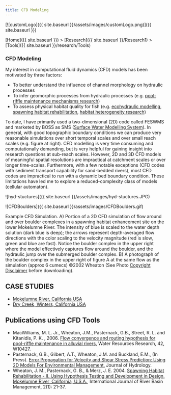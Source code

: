 ```yaml
---
title: CFD Modeling
---
```




[![customLogo]({{ site.baseurl }}/assets/images/customLogo.png)]({{ site.baseurl }})

[Home]({{ site.baseurl }})‎ > ‎[Research]({{ site.baseurl }}/Research1)‎ > ‎[Tools]({{ site.baseurl }}/research/Tools)

### CFD Modeling

My interest in computational fluid dynamics (CFD) models has been motivated by three factors:

- To better understand the influence of channel morphology on hydraulic processes
- To infer geomorphic processes from hydraulic processes (e.g. [pool-riffle maintenance mechanisms research](http://www.joewheaton.org/Home/research/projects-1/past-projects/pool-riffle-maintenance-mechanisms))
- To assess physical habitat quality for fish (e.g. [ecohydraulic modelling](http://www.joewheaton.org/Home/research/tools/ecohydraulic-modeling), [spawning habitat rehabilitation](http://www.joewheaton.org/Home/research/projects-1/past-projects/spawning-habitat-integrated-rehabilitation-approach-shira-), [habitat heterogeneity research](http://www.joewheaton.org/Home/research/projects-1/past-projects/ecohydraulics-habitat-heterogeneity))

To date, I have primarily used a two-dimensional (2D) code called FESWMS and marketed by BOSS as SMS ([Surface Water Modelling System](http://www.bossintl.de/html/sms_overview.html)). In general, with good topographic boundary conditions we can produce very reasonable simulations over short temporal scales and over small reach scales (e.g. figure at right). CFD modelling is very time consuming and computationally demanding, but is very helpful for gaining insight into research questions at sub-reach scales. However, 2D and 3D CFD models of meaningful spatial resolutions are impractical at catchment scales or over longer time-scales. Furthermore, with a few notable exceptions (CFD codes with sediment transport capability for sand-bedded rivers), most CFD codes are impractical to run with a dynamic bed boundary condition. These limitations have led me to explore a reduced-complexity class of models (cellular automaton). 

![hyd-stuctures]({{ site.baseurl }}/assets/images/hyd-stuctures.JPG)

![CFDBoulders]({{ site.baseurl }}/assets/images/CFDBoulders.gif)

Example CFD Simulation. A) Portion of a 2D CFD simulation of flow around and over boulder complexes in a spawning habitat enhancement site on the lower Mokelumne River. The intensity of blue is scaled to the water depth solution (dark blue is deep); the arrows represent depth-averaged flow directions with the color scaling to the velocity magnitude (red is slow, green and blue are fast). Notice the boulder complex in the upper right where the model effectively captures flow around the boulder, and the hydraulic jump over the submerged boulder complex. B) A photograph of the boulder complex in the upper right of figure A at the same flow as the simulation (approx 6 cumecs) ©2002 Wheaton (See Photo [Copyright Disclaimer](http://www.joewheaton.org.uk/Research/Tools/Disclaimer.asp) before downloading).

## CASE STUDIES

- [Mokelumne River, California USA](http://www.joewheaton.org.uk/Research/Projects/SHIRA.asp)
- [Dry Creek, Winters, California USA](http://www.joewheaton.org.uk/Research/Projects/DryCreek.asp)

## Publications using CFD Tools

- MacWilliams, M. L. Jr., Wheaton, J.M., Pasternack, G.B., Street, R. L. and Kitanidis, P. K. , 2006. [Flow convergence and routing hypothesis for pool-riffle maintenance in alluvial rivers](http://www.joewheaton.org.uk/Research/Tools/downloads/617_MacWilliamsEtAlDryCreek.pdf), Water Resources Research, 42, W10427.
- Pasternack, G.B., Gilbert, A.T., Wheaton, J.M. and Buckland, E.M., (In Press). [Error Propagation for Velocity and Shear Stress Prediction: Using 2D Models For Environmental Management.](http://www.joewheaton.org.uk/Research/Tools/Downloads/Mokestress_uncorrectedproof.pdf) Journal of Hydrology.
- Wheaton, J. M., Pasternack, G. B., & Merz, J. E. 2004. [Spawning Habitat Rehabilitation - II. Using Hypothesis Testing and Development in Design, Mokelumne River, California, U.S.A.](http://www.joewheaton.org.uk/Research/Downloads/Wheaton-SHIRA2.pdf), International Journal of River Basin Management, 2(1): 21-37.

